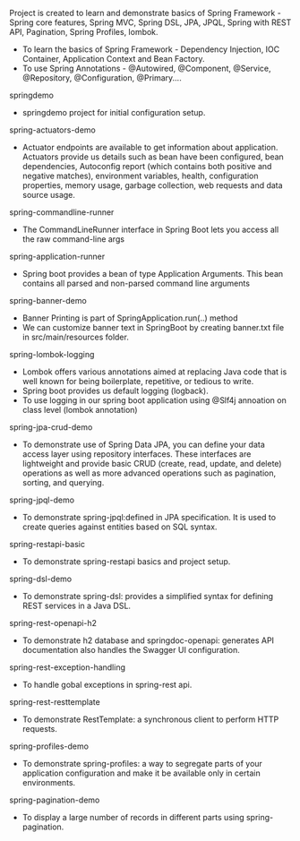 Project is created to learn and demonstrate basics of Spring Framework - Spring core features, Spring MVC, Spring DSL, JPA, JPQL, Spring with REST API, Pagination, Spring Profiles, lombok.

* To learn the basics of Spring Framework - Dependency Injection, IOC Container, Application Context and Bean Factory.
* To use Spring Annotations - @Autowired, @Component, @Service, @Repository, @Configuration, @Primary....

springdemo
* springdemo project for initial configuration setup.

spring-actuators-demo
* Actuator endpoints are available to get information about application. Actuators provide us details such as bean have been configured, bean dependencies, Autoconfig report (which contains both positive and negative matches), environment variables, health, configuration properties, memory usage, garbage collection, web requests and data source usage.

spring-commandline-runner
* The CommandLineRunner interface in Spring Boot lets you access all the raw command-line args

spring-application-runner
* Spring boot provides a bean of type Application Arguments. This bean contains all parsed and non-parsed command line arguments

spring-banner-demo
* Banner Printing is part of SpringApplication.run(..) method
* We can customize banner text in SpringBoot by creating banner.txt file in src/main/resources folder.

spring-lombok-logging
* Lombok offers various annotations aimed at replacing Java code that is well known for being boilerplate, repetitive, or tedious to write. 
* Spring boot provides us default logging (logback).
* To use logging in our spring boot application using @Slf4j annoation on class level (lombok annotation)

spring-jpa-crud-demo
* To demonstrate use of Spring Data JPA, you can define your data access layer using repository interfaces. These interfaces are lightweight and provide basic CRUD (create, read, update, and delete) operations as well as more advanced operations such as pagination, sorting, and querying.

spring-jpql-demo
* To demonstrate spring-jpql:defined in JPA specification. It is used to create queries against entities based on SQL syntax.

spring-restapi-basic
* To demonstrate spring-restapi basics and project setup.

spring-dsl-demo
* To demonstrate spring-dsl: provides a simplified syntax for defining REST services in a Java DSL.

spring-rest-openapi-h2
* To demonstrate h2 database and springdoc-openapi: generates API documentation also handles the Swagger UI configuration.

spring-rest-exception-handling
* To handle gobal exceptions in spring-rest api.

spring-rest-resttemplate
* To demonstrate RestTemplate: a synchronous client to perform HTTP requests.

spring-profiles-demo
* To demonstrate spring-profiles: a way to segregate parts of your application configuration and make it be available only in certain environments.

spring-pagination-demo
* To display a large number of records in different parts using spring-pagination.

